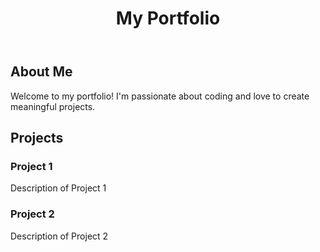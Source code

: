 <!DOCTYPE html>
<html lang="en">
<head>
    <meta charset="UTF-8">
    <meta name="viewport" content="width=device-width, initial-scale=1.0">
</head>
<body>
    <header>
        <h1>My Portfolio</h1>
    </header>
    <main>
        <section class="intro">
            <h2>About Me</h2>
            <p>Welcome to my portfolio! I'm passionate about coding and love to create meaningful projects.</p>
        </section>
        <section class="projects">
            <h2>Projects</h2>
            <div class="project">
                <h3>Project 1</h3>
                <p>Description of Project 1</p>
            </div>
            <div class="project">
                <h3>Project 2</h3>
                <p>Description of Project 2</p>
            </div>
            <!-- Add more projects as needed -->
        </section>
    </main>
</body>
</html>
